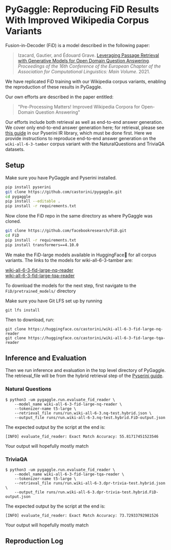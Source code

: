 # PyGaggle: Reproducing FiD Results With Improved Wikipedia Corpus Variants

Fusion-in-Decoder (FiD) is a model described in the following paper:

> Izacard, Gautier, and Édouard Grave. [Leveraging Passage Retrieval with Generative Models for Open Domain Question Answering](https://aclanthology.org/2021.eacl-main.74/). _Proceedings of the 16th Conference of the European Chapter of the Association for Computational Linguistics: Main Volume_. 2021.

We have replicated FiD training with our Wikipedia corpus variants, enabling the reproduction of these results in PyGaggle.

Our own efforts are described in the paper entitled: 
> "Pre-Processing Matters! Improved Wikipedia Corpora for Open-Domain Question Answering"

Our efforts include both retrieval as well as end-to-end answer generation.
We cover only end-to-end answer generation here; for retrieval, please see [this guide](https://github.com/castorini/pyserini/blob/master/docs/experiments-wiki-corpora.md) in our Pyserini IR library, which must be done first. Here we provide instructions to reproduce end-to-end answer generation on the ```wiki-all-6-3-tamber``` corpus variant with the NaturalQuestions and TriviaQA datasets.

## Setup
Make sure you have PyGaggle and Pyserini installed.

```bash
pip install pyserini
git clone https://github.com/castorini/pygaggle.git 
cd pygaggle
pip install --editable .
pip install -r requirements.txt
```

Now clone the FiD repo in the same directory as where PyGaggle was cloned.

```bash
git clone https://github.com/facebookresearch/FiD.git
cd FiD
pip install -r requirements.txt
pip install transformers==4.10.0
```

We make the FiD-large models available in HuggingFace🤗 for all corpus variants. The links to the models for wiki-all-6-3-tamber are:

[wiki-all-6-3-fid-large-nq-reader](https://huggingface.co/castorini/wiki-all-6-3-fid-large-nq-reader)  
[wiki-all-6-3-fid-large-tqa-reader](https://huggingface.co/castorini/wiki-all-6-3-fid-large-tqa-reader)  

To download the models for the next step, first navigate to the ```FiD/pretrained_models/``` directory

Make sure you have Git LFS set up by running 
```
git lfs install
```
Then to download, run:
```
git clone https://huggingface.co/castorini/wiki-all-6-3-fid-large-nq-reader
git clone https://huggingface.co/castorini/wiki-all-6-3-fid-large-tqa-reader
```

## Inference and Evaluation

Then we run inference and evaluation in the top level directory of PyGaggle. The retrieval_file will be from the hybrid retrieval step of the [Pyserini guide](https://github.com/castorini/pyserini/blob/master/docs/experiments-wiki-corpora.md).

### Natural Questions
```
$ python3 -um pygaggle.run.evaluate_fid_reader \
    --model_name wiki-all-6-3-fid-large-nq-reader \
    --tokenizer-name t5-large \
    --retrieval_file runs/run.wiki-all-6-3.nq-test.hybrid.json \
    --output_file runs/run.wiki-all-6-3.nq-test.hybrid.FiD-output.json
```
The expected output by the script at the end is:
```
[INFO] evaluate_fid_reader: Exact Match Accuracy: 55.81717451523546
```
Your output will hopefully mostly match

### TriviaQA
```
$ python3 -um pygaggle.run.evaluate_fid_reader \
    --model_name wiki-all-6-3-fid-large-tqa-reader \
    --tokenizer-name t5-large \
    --retrieval_file runs/run.wiki-all-6-3.dpr-trivia-test.hybrid.json \
    --output_file runs/run.wiki-all-6-3.dpr-trivia-test.hybrid.FiD-output.json
```
The expected output by the script at the end is:
```
[INFO] evaluate_fid_reader: Exact Match Accuracy: 73.72933792981526
```
Your output will hopefully mostly match

## Reproduction Log


